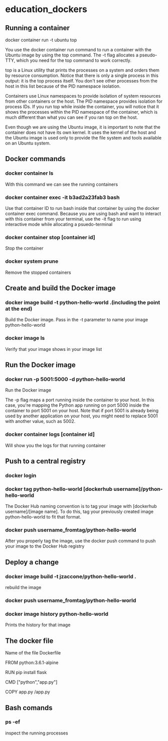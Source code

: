 # education_dockers

## Running a container 
docker container run -t ubuntu top

You use the docker container run command to run a container with the Ubuntu image by using the top command. 
The -t flag allocates a pseudo-TTY, which you need for the top command to work correctly.

top is a Linux utility that prints the processes on a system and orders them by resource consumption. 
Notice that there is only a single process in this output: it is the top process itself. 
You don't see other processes from the host in this list because of the PID namespace isolation.

Containers use Linux namespaces to provide isolation of system resources from other containers or the host. 
The PID namespace provides isolation for process IDs. 
If you run top while inside the container, you will notice that it shows the processes within the PID namespace of the container, which is much different than what you can see if you ran top on the host.

Even though we are using the Ubuntu image, it is important to note that the container does not have its own kernel. It uses the kernel of the host and the Ubuntu image is used only to provide the file system and tools available on an Ubuntu system.


## Docker commands 

### docker container ls 

With this command we can see the running containers

### docker container exec -it b3ad2a23fab3 bash

Use that container ID to run bash inside that container by using the docker container exec command. 
Because you are using bash and want to interact with this container from your terminal, use the -it flag to run using interactive mode while allocating a psuedo-terminal

### docker container stop [container id]
Stop the container 

### docker system prune
Remove the stopped containers

## Create and build the Docker image

### docker image build -t python-hello-world .(including the point at the end)

Build the Docker image. Pass in the -t parameter to name your image python-hello-world

### docker image ls

Verify that your image shows in your image list

## Run the Docker image

### docker run -p 5001:5000 -d python-hello-world

Run the Docker image

The -p flag maps a port running inside the container to your host. In this case, you're mapping the Python app running on port 5000 inside the container to port 5001 on your host. Note that if port 5001 is already being used by another application on your host, you might need to replace 5001 with another value, such as 5002.

### docker container logs [container id]

Will show you the logs for that running container

## Push to a central registry

### docker login

### docker tag python-hello-world [dockerhub username]/python-hello-world

The Docker Hub naming convention is to tag your image with [dockerhub username]/[image name]. To do this, tag your previously created image python-hello-world to fit that format.

### docker push username_fromtag/python-hello-world

After you properly tag the image, use the docker push command to push your image to the Docker Hub registry

## Deploy a change 

### docker image build -t jzaccone/python-hello-world .

rebuild the image 

### docker push username_fromtag/python-hello-world

### docker image history python-hello-world

Prints the history for that image


## The docker file 

Name of the file Dockerfile 

FROM python:3.6.1-alpine

RUN pip install flask

CMD ["python","app.py"]

COPY app.py /app.py



## Bash comands 

### ps -ef

 inspect the running processes
 
 



